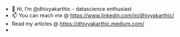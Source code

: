 - 👋 Hi, I’m @dhivyakarthic - datascience enthusiast
- 📫 You can reach me @ https://www.linkedin.com/in/dhivyakarthic/
- Read my articles @ https://dhivyakarthic.medium.com/
- 
<!---
dhivyakarthic/dhivyakarthic is a ✨ special ✨ repository because its `README.md` (this file) appears on your GitHub profile.
You can click the Preview link to take a look at your changes.
--->
